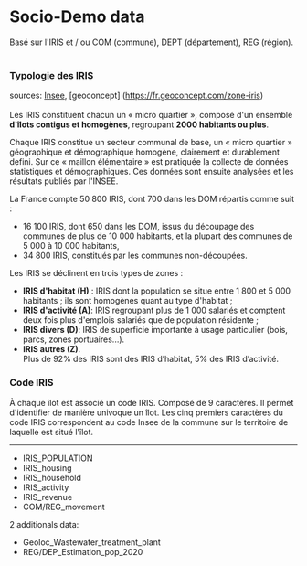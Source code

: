 # Socio-Demo data
Basé sur l'IRIS et / ou COM (commune), DEPT (département), REG (région).<br>
<br>
### Typologie des IRIS

sources: [Insee](https://www.insee.fr/fr/metadonnees/definition/c1523), [geoconcept]
(https://fr.geoconcept.com/zone-iris)<br>
<br>
Les IRIS constituent chacun un « micro quartier », composé d'un ensemble **d'îlots contigus et homogènes**, regroupant **2000 habitants ou plus**.

Chaque IRIS constitue un secteur communal de base, un « micro quartier » géographique et démographique homogène, clairement et durablement defini. Sur ce « maillon élémentaire » est pratiquée la collecte de données statistiques et démographiques. Ces données sont ensuite analysées et les résultats publiés par l'INSEE.

La France compte 50 800 IRIS, dont 700 dans les DOM répartis comme suit :

- 16 100 IRIS, dont 650 dans les DOM, issus du découpage des communes de plus de 10 000 habitants, et la plupart des communes de 5 000 à 10 000 habitants,
- 34 800 IRIS, constitués par les communes non-découpées.


Les IRIS se déclinent en trois types de zones :

- **IRIS d'habitat (H)** : IRIS dont la population se situe entre 1 800 et 5 000 habitants ; ils sont homogènes quant au type d'habitat ;
- **IRIS d'activité (A)**: IRIS regroupant plus de 1 000 salariés et comptent deux fois plus d'emplois salariés que de population résidente ;
- **IRIS divers (D)**: IRIS de superficie importante à usage particulier (bois, parcs, zones portuaires...).
- **IRIS autres (Z)**.<br>
Plus de 92% des IRIS sont des IRIS d’habitat, 5% des IRIS d’activité.


### Code IRIS
À chaque îlot est associé un code IRIS. Composé de 9 caractères. Il permet d'identifier de manière univoque un îlot. Les cinq premiers caractères du code IRIS correspondent au code Insee de la commune sur le territoire de laquelle est situé l'îlot.

---

- IRIS_POPULATION
- IRIS_housing
- IRIS_household
- IRIS_activity
- IRIS_revenue
- COM/REG_movement

2 additionals data:<br>
- Geoloc_Wastewater_treatment_plant
- REG/DEP_Estimation_pop_2020
